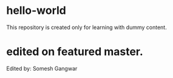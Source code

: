 # hello-world
This repository is created only for learning with dummy content.
# edited on featured master.

Edited by: Somesh Gangwar
